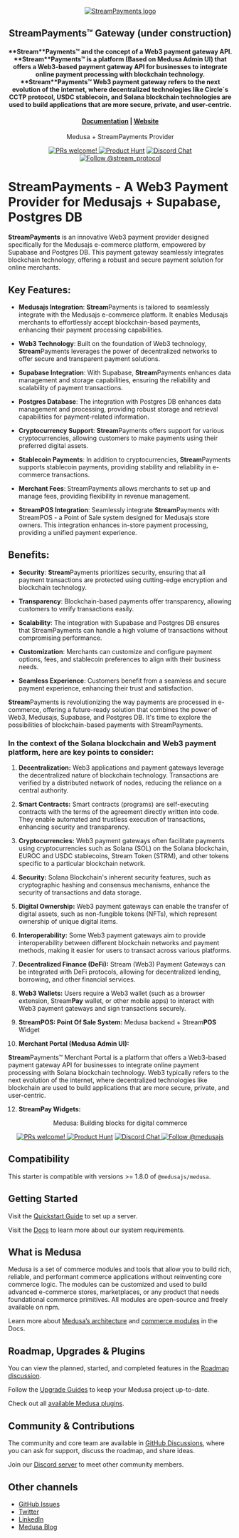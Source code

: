<p align="center">
  <a href="https://www.streampayments.org">
  <picture>
    <source media="(prefers-color-scheme: dark)" srcset="[https://i.imgur.com/dRSxCtW.png]">
    <source media="(prefers-color-scheme: light)" srcset="[https://i.imgur.com/xcmTyPZ.png]">
    <img alt="StreamPayments logo" src="https://i.imgur.com/77SRbou.png">
    </picture>
  </a>
</p>
<h2 align="center">
  StreamPayments™ Gateway (under construction)
<h4 align="center">
**Stream**Payments™ and the concept of a Web3 payment gateway API. **Stream**Payments™ is a platform (Based on Medusa Admin UI) that offers a Web3-based payment gateway API for businesses to integrate online payment processing with blockchain technology. **Stream**Payments™ Web3 payment gateway refers to the next evolution of the internet, where decentralized technologies like Circle´s CCTP protocol, USDC stablecoin, and Solana blockchain technologies are used to build applications that are more secure, private, and user-centric.
<h4 align="center">
  <a href="https://app.gitbook.com/invite/9eBaoUspGpGsG968Qbyp/aB9DR79hOZHVtMTWC4Ei">Documentation</a> |
  <a href="https://www.streampayments.org">Website</a>
</h4>

<p align="center">
  Medusa + StreamPayments Provider
</p>
<p align="center">
  <a href="https://github.com/stream-protocol/medusa-payment-streampay/blob/master/CONTRIBUTING.md">
    <img src="https://img.shields.io/badge/PRs-welcome-brightgreen.svg?style=flat" alt="PRs welcome!" />
  </a>
    <a href="https://www.producthunt.com/posts/streamprotocol"><img src="https://img.shields.io/badge/Product%20Hunt-%231%20Product%20of%20the%20Day-%23DA552E" alt="Product Hunt"></a>
  <a href="https://discord.gg/">
    <img src="https://img.shields.io/badge/chat-on%20discord-7289DA.svg" alt="Discord Chat" />
  </a>
  <a href="https://twitter.com/intent/follow?screen_name=stream_protocol">
    <img src="https://img.shields.io/x/follow/stream_protocol.svg?label=Follow%20@stream_protocol" alt="Follow @stream_protocol" />
  </a>
</p>

# StreamPayments - A Web3 Payment Provider for Medusajs + Supabase, Postgres DB

**StreamPayments** is an innovative Web3 payment provider designed specifically for the Medusajs e-commerce platform, empowered by Supabase and Postgres DB. This payment gateway seamlessly integrates blockchain technology, offering a robust and secure payment solution for online merchants.

## Key Features:

- **Medusajs Integration**: **Stream**Payments is tailored to seamlessly integrate with the Medusajs e-commerce platform. It enables Medusajs merchants to effortlessly accept blockchain-based payments, enhancing their payment processing capabilities.

- **Web3 Technology**: Built on the foundation of Web3 technology, **Stream**Payments leverages the power of decentralized networks to offer secure and transparent payment solutions.

- **Supabase Integration**: With Supabase, **Stream**Payments enhances data management and storage capabilities, ensuring the reliability and scalability of payment transactions.

- **Postgres Database**: The integration with Postgres DB enhances data management and processing, providing robust storage and retrieval capabilities for payment-related information.

- **Cryptocurrency Support**: **Stream**Payments offers support for various cryptocurrencies, allowing customers to make payments using their preferred digital assets.

- **Stablecoin Payments**: In addition to cryptocurrencies, **Stream**Payments supports stablecoin payments, providing stability and reliability in e-commerce transactions.

- **Merchant Fees**: StreamPayments allows merchants to set up and manage fees, providing flexibility in revenue management.

- **StreamPOS Integration**: Seamlessly integrate **Stream**Payments with StreamPOS - a Point of Sale system designed for Medusajs store owners. This integration enhances in-store payment processing, providing a unified payment experience.

## Benefits:

- **Security**: **Stream**Payments prioritizes security, ensuring that all payment transactions are protected using cutting-edge encryption and blockchain technology.

- **Transparency**: Blockchain-based payments offer transparency, allowing customers to verify transactions easily.

- **Scalability**: The integration with Supabase and Postgres DB ensures that StreamPayments can handle a high volume of transactions without compromising performance.

- **Customization**: Merchants can customize and configure payment options, fees, and stablecoin preferences to align with their business needs.

- **Seamless Experience**: Customers benefit from a seamless and secure payment experience, enhancing their trust and satisfaction.

**Stream**Payments is revolutionizing the way payments are processed in e-commerce, offering a future-ready solution that combines the power of Web3, Medusajs, Supabase, and Postgres DB. It's time to explore the possibilities of blockchain-based payments with StreamPayments.

### In the context of the Solana blockchain and Web3 payment platform, here are key points to consider:

1. **Decentralization:** Web3 applications and payment gateways leverage the decentralized nature of blockchain technology. Transactions are verified by a distributed network of nodes, reducing the reliance on a central authority.

2. **Smart Contracts:** Smart contracts (programs) are self-executing contracts with the terms of the agreement directly written into code. They enable automated and trustless execution of transactions, enhancing security and transparency.

3. **Cryptocurrencies:** Web3 payment gateways often facilitate payments using cryptocurrencies such as Solana (SOL) on the Solana blockchain, EUROC and USDC stablecoins, Stream Token (STRM), and other tokens specific to a particular blockchain network.

4. **Security:** Solana Blockchain's inherent security features, such as cryptographic hashing and consensus mechanisms, enhance the security of transactions and data storage.

5. **Digital Ownership:** Web3 payment gateways can enable the transfer of digital assets, such as non-fungible tokens (NFTs), which represent ownership of unique digital items.

6. **Interoperability:** Some Web3 payment gateways aim to provide interoperability between different blockchain networks and payment methods, making it easier for users to transact across various platforms.

7. **Decentralized Finance (DeFi):** Stream (Web3) Payment Gateways can be integrated with DeFi protocols, allowing for decentralized lending, borrowing, and other financial services.

8. **Web3 Wallets:** Users require a Web3 wallet (such as a browser extension, Stream**Pay** wallet, or other mobile apps) to interact with Web3 payment gateways and sign transactions securely.

9. **StreamPOS: Point Of Sale System:** Medusa backend + Stream**POS** Widget
   
10. **Merchant Portal (Medusa Admin UI):** 

**Stream**Payments™ Merchant Portal is a platform that offers a Web3-based payment gateway API for businesses to integrate online payment processing with Solana blockchain technology. Web3 typically refers to the next evolution of the internet, where decentralized technologies like blockchain are used to build applications that are more secure, private, and user-centric.
    
12. **StreamPay Widgets:**

<p align="center">
  Medusa: Building blocks for digital commerce
</p>
<p align="center">
  <a href="https://github.com/medusajs/medusa/blob/master/CONTRIBUTING.md">
    <img src="https://img.shields.io/badge/PRs-welcome-brightgreen.svg?style=flat" alt="PRs welcome!" />
  </a>
    <a href="https://www.producthunt.com/posts/medusa"><img src="https://img.shields.io/badge/Product%20Hunt-%231%20Product%20of%20the%20Day-%23DA552E" alt="Product Hunt"></a>
  <a href="https://discord.gg/xpCwq3Kfn8">
    <img src="https://img.shields.io/badge/chat-on%20discord-7289DA.svg" alt="Discord Chat" />
  </a>
  <a href="https://twitter.com/intent/follow?screen_name=medusajs">
    <img src="https://img.shields.io/twitter/follow/medusajs.svg?label=Follow%20@medusajs" alt="Follow @medusajs" />
  </a>
</p>

## Compatibility

This starter is compatible with versions >= 1.8.0 of `@medusajs/medusa`. 

## Getting Started

Visit the [Quickstart Guide](https://docs.medusajs.com/create-medusa-app) to set up a server.

Visit the [Docs](https://docs.medusajs.com/development/backend/prepare-environment) to learn more about our system requirements.

## What is Medusa

Medusa is a set of commerce modules and tools that allow you to build rich, reliable, and performant commerce applications without reinventing core commerce logic. The modules can be customized and used to build advanced e-commerce stores, marketplaces, or any product that needs foundational commerce primitives. All modules are open-source and freely available on npm.

Learn more about [Medusa’s architecture](https://docs.medusajs.com/development/fundamentals/architecture-overview) and [commerce modules](https://docs.medusajs.com/modules/overview) in the Docs.

## Roadmap, Upgrades & Plugins

You can view the planned, started, and completed features in the [Roadmap discussion](https://github.com/medusajs/medusa/discussions/categories/roadmap).

Follow the [Upgrade Guides](https://docs.medusajs.com/upgrade-guides/) to keep your Medusa project up-to-date.

Check out all [available Medusa plugins](https://medusajs.com/plugins/).

## Community & Contributions

The community and core team are available in [GitHub Discussions](https://github.com/medusajs/medusa/discussions), where you can ask for support, discuss the roadmap, and share ideas.

Join our [Discord server](https://discord.com/invite/medusajs) to meet other community members.

## Other channels

- [GitHub Issues](https://github.com/medusajs/medusa/issues)
- [Twitter](https://twitter.com/medusajs)
- [LinkedIn](https://www.linkedin.com/company/medusajs)
- [Medusa Blog](https://medusajs.com/blog/)
